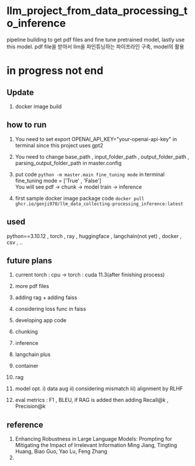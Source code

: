 # llm_project_from_data_processing_to_inference 
pipeline building to get pdf files and fine tune pretrained model, lastly use this model. pdf file을 받아서 llm을 파인튜닝하는 파이프라인 구축, model의 활용

# in progress not end

## Update ##
1. docker image build


## how to run ## 
1) You need to set export OPENAI_API_KEY="your-openai-api-key" in terminal since this project uses gpt2
2) You need to change base_path , input_folder_path , output_folder_path , parsing_output_folder_path in master.config<br>
3) put code `python -m master.main fine_tuning mode` in terminal<br>
   fine_tuning mode = ['True' , 'False']<br>
   You will see pdf -> chunk -> model train -> inference

4) first sample docker image package code `docker pull ghcr.io/genji970/llm_data_collecting-processing_inference:latest`


## used ##
python==3.10.12 , torch , ray , huggingface , langchain(not yet) , docker , csv , ..

## future plans ## 

1) current torch : cpu -> torch : cuda 11.3(after finishing process)<br>
2) more pdf files<br>
3) adding rag + adding faiss<br>
4) considering loss func in faiss
5) developing app code
6) chunking
7) inference
8) langchain plus
9) container
10) rag
11) model opt. i) data aug ii) considering mismatch iii) alignment by RLHF<br>

12) eval metrics : F1 , BLEU, if RAG is added then adding Recall@k , Precision@k

## reference ## 
1) Enhancing Robustness in Large Language Models: Prompting for Mitigating the Impact of Irrelevant Information
Ming Jiang, Tingting Huang, Biao Guo, Yao Lu, Feng Zhang
2) 

